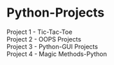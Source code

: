 # Python-Projects

Project 1 - Tic-Tac-Toe <br>
Project 2 - OOPS Projects  <br>
Project 3 - Python-GUI Projects <br>
Project 4 - Magic Methods-Python
